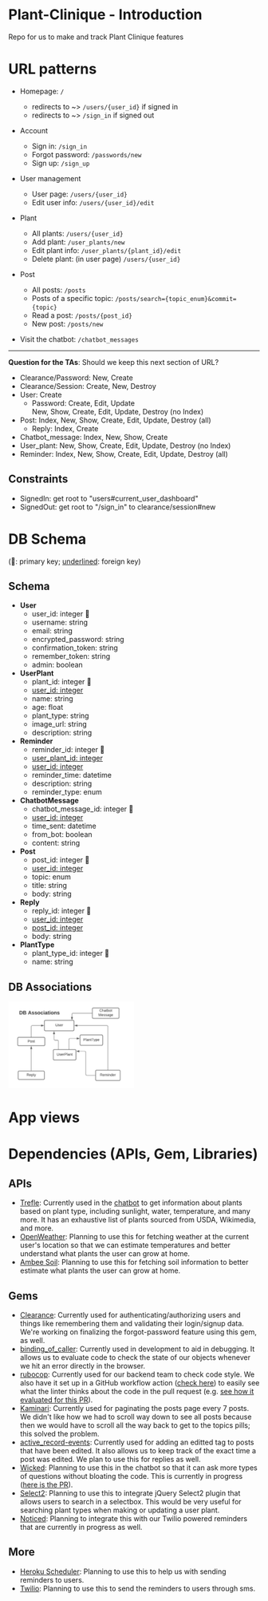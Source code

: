 # Plant-Clinique - Introduction
Repo for us to make and track Plant Clinique features

# URL patterns
* Homepage: `/` 
    * redirects to ~> `/users/{user_id}` if signed in
    * redirects to ~> `/sign_in` if signed out
* Account
    * Sign in: `/sign_in`
    * Forgot password: `/passwords/new`
    * Sign up: `/sign_up`
* User management

    * User page: `/users/{user_id}`
    * Edit user info: `/users/{user_id}/edit`
* Plant
    * All plants: `/users/{user_id}`
    * Add plant: `/user_plants/new`
    * Edit plant info: `/user_plants/{plant_id}/edit`
    * Delete plant: (in user page) `/users/{user_id}`
* Post
    * All posts: `/posts`
    * Posts of a specific topic: `/posts/search={topic_enum}&commit={topic}`
    * Read a post: `/posts/{post_id}`
    * New post: `/posts/new`
* Visit the chatbot: `/chatbot_messages`

---
<strong>Question for the TAs</strong>: Should we keep this next section of URL?

* Clearance/Password: New, Create
* Clearance/Session: Create, New, Destroy
* User: Create
    * Password: Create, Edit, Update </br>
    New, Show, Create, Edit, Update, Destroy (no Index)
* Post: Index, New, Show, Create, Edit, Update, Destroy (all)
    * Reply: Index, Create
* Chatbot_message: Index, New, Show, Create
* User_plant: New, Show, Create, Edit, Update, Destroy (no Index)
* Reminder: Index, New, Show, Create, Edit, Update, Destroy (all)

## Constraints
* SignedIn:     get root to "users#current_user_dashboard"
* SignedOut:    get root to "/sign_in" to clearance/session#new


# DB Schema
(🌱: primary key; <ins>underlined</ins>: foreign key)
## Schema
* <strong>User</strong>
    * user_id: integer 🌱
    * username: string
    * email: string
    * encrypted_password: string 
    * confirmation_token: string
    * remember_token: string
    * admin: boolean 
* <strong>UserPlant</strong>
    * plant_id: integer 🌱
    * <ins>user_id: integer</ins>
    * name: string 
    * age: float 
    * plant_type: string 
    * image_url: string 
    * description: string 
* <strong>Reminder</strong>
    * reminder_id: integer 🌱
    * <ins>user_plant_id: integer</ins>
    * <ins>user_id: integer</ins>
    * reminder_time: datetime 
    * description: string 
    * reminder_type: enum
* <strong>ChatbotMessage</strong>
    * chatbot_message_id: integer 🌱
    * <ins>user_id: integer</ins>
    * time_sent: datetime 
    * from_bot: boolean 
    * content: string 
* <strong>Post</strong>
    * post_id: integer 🌱
    * <ins>user_id: integer</ins>
    * topic: enum 
    * title: string
    * body: string
* <strong>Reply</strong>
    * reply_id: integer 🌱
    * <ins>user_id: integer</ins>
    * <ins>post_id: integer</ins>
    * body: string
* <strong>PlantType</strong>
    * plant_type_id: integer 🌱
    * name: string

## DB Associations
<img src="./images-readme/DB_associations.png" title="DB Associations" width="50%">


# App views

# Dependencies (APIs, Gem, Libraries)
## APIs
* [Trefle](https://trefle.io/): Currently used in the [chatbot](https://github.com/Plant-Clinique/Plant-Clinique/blob/9871876d25563ac6196ea39ce81cd14a7a9c5777/app/helpers/chatbot_messages_helper.rb#L13-L14) to get information about plants based on plant type, including sunlight, water, temperature, and many more. It has an exhaustive list of plants sourced from USDA, Wikimedia, and more. 
* [OpenWeather](https://openweathermap.org/api): Planning to use this for fetching weather at the current user's location so that we can estimate temperatures and better understand what plants the user can grow at home.
* [Ambee Soil](https://www.getambee.com/api/soil): Planning to use this for fetching soil information to better estimate what plants the user can grow at home.
## Gems
* [Clearance](https://github.com/thoughtbot/clearance): Currently used for authenticating/authorizing users and things like remembering them and validating their login/signup data. We're working on finalizing the forgot-password feature using this gem, as well. 
* [binding_of_caller](https://github.com/banister/binding_of_caller): Currently used in development to aid in debugging. It allows us to evaluate code to check the state of our objects whenever we hit an error directly in the browser.
* [rubocop](https://github.com/rubocop/rubocop): Currently used for our backend team to check code style. We also have it set up in a GitHub workflow action ([check here](https://github.com/Plant-Clinique/Plant-Clinique/blob/473db669e95584defb644bd3e156ca7bab2a36cc/.github/workflows/rails.yml#L50)) to easily see what the linter thinks about the code in the pull request (e.g. [see how it evaluated for this PR](https://github.com/Plant-Clinique/Plant-Clinique/runs/2108178436?check_suite_focus=true)).
* [Kaminari](https://github.com/kaminari/kaminari): Currently used for paginating the posts page every 7 posts. We didn't like how we had to scroll way down to see all posts because then we would have to scroll all the way back to get to the topics pills; this solved the problem.
* [active_record-events](https://github.com/pienkowb/active_record-events): Currently used for adding an editted tag to posts that have been edited. It also allows us to keep track of the exact time a post was edited. We plan to use this for replies as well.
* [Wicked](https://github.com/zombocom/wicked): Planning to use this in the chatbot so that it can ask more types of questions without bloating the code. This is currently in progress ([here is the PR](https://github.com/Plant-Clinique/Plant-Clinique/pull/44)).
* [Select2](https://github.com/argerim/select2-rails): Planning to use this to integrate jQuery Select2 plugin that allows users to search in a selectbox. This would be very useful for searching plant types when making or updating a user plant. 
* [Noticed](https://github.com/excid3/noticed): Planning to integrate this with our Twilio powered reminders that are currently in progress as well.
## More
* [Heroku Scheduler](https://devcenter.heroku.com/articles/scheduler): Planning to use this to help us with sending reminders to users. 
* [Twilio](https://www.twilio.com/blog/2017/12/send-sms-ruby-rails-5-coffee.html): Planning to use this to send the reminders to users through sms.
